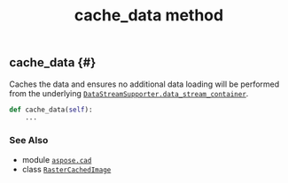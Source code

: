 ﻿---
title: cache_data method
second_title: Aspose.CAD for Python via .NET API References
description: 
type: docs
weight: 80
url: /python-net/aspose.cad/rastercachedimage/cache_data/
is_root: false
---

## cache_data {#}

Caches the data and ensures no additional data loading will be performed from the underlying [`DataStreamSupporter.data_stream_container`](/cad/python-net/aspose.cad/datastreamsupporter#data_stream_container).



```python
def cache_data(self):
    ...
```





### See Also
* module [`aspose.cad`](../../)
* class [`RasterCachedImage`](/cad/python-net/aspose.cad/rastercachedimage)
